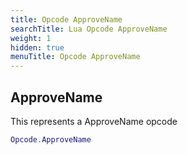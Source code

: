 ```yaml
---
title: Opcode ApproveName
searchTitle: Lua Opcode ApproveName
weight: 1
hidden: true
menuTitle: Opcode ApproveName
---
```

## ApproveName

This represents a ApproveName opcode
```lua
Opcode.ApproveName
```